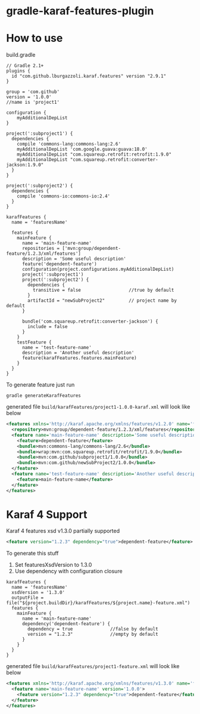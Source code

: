 gradle-karaf-features-plugin
============================

How to use
============================
build.gradle
```
// Gradle 2.1+
plugins {
  id "com.github.lburgazzoli.karaf.features" version "2.9.1"
}

group = 'com.github'
version = '1.0.0'
//name is 'project1'

configuration {
    myAdditionalDepList 
}

project(':subproject1') {
  dependencies {
    compile 'commons-lang:commons-lang:2.6'
    myAdditionalDepList 'com.google.guava:guava:18.0'        
    myAdditionalDepList "com.squareup.retrofit:retrofit:1.9.0"
    myAdditionalDepList "com.squareup.retrofit:converter-jackson:1.9.0"
  }
}

project(':subproject2') {
  dependencies {
    compile 'commons-io:commons-io:2.4'
  }
}

karafFeatures {
  name = 'featuresName'
  
  features {
    mainFeature {
      name = 'main-feature-name'
      repositories = ['mvn:group/dependent-feature/1.2.3/xml/features']
      description = 'Some useful description'
      feature('dependent-feature')
      configuration(project.configurations.myAdditionalDepList)
      project(':subproject1')
      project(':subproject2') {
        dependencies {
          transitive = false                  //true by default
        }
        artifactId = "newSubProject2"         // project name by default
      }
      
      bundle('com.squareup.retrofit:converter-jackson') {
        include = false
      }
    }
    testFeature {
      name = 'test-feature-name'
      description = 'Another useful description'
      feature(karafFeatures.features.mainFeature)
    }
  }
}
```
  
To generate feature just run  
```
gradle generateKarafFeatures
```

generated file `build/karafFeatures/project1-1.0.0-karaf.xml` will look like below  
```xml
<features xmlns='http://karaf.apache.org/xmlns/features/v1.2.0' name='featuresName'>
  <repository>mvn:group/dependent-feature/1.2.3/xml/features</repository>
  <feature name='main-feature-name' description='Some useful description' version='1.0.0'>
    <feature>dependent-feature</feature>
    <bundle>mvn:commons-lang/commons-lang/2.6</bundle>
    <bundle>wrap:mvn:com.squareup.retrofit/retrofit/1.9.0</bundle>
    <bundle>mvn:com.github/subproject1/1.0.0</bundle>
    <bundle>mvn:com.github/newSubProject2/1.0.0</bundle>
  </feature>
  <feature name='test-feature-name' description='Another useful description' version='1.0.0'>
    <feature>main-feature-name</feature>
  </feature>
</features>
```

Karaf 4 Support
============================
Karaf 4 features xsd v1.3.0 partially supported  
```xml
<feature version="1.2.3" dependency="true">dependent-feature</feature>
```

To generate this stuff  
1. Set featuresXsdVersion to 1.3.0  
2. Use dependency with configuration closure  
```
karafFeatures {
  name = 'featuresName'
  xsdVersion = '1.3.0'
  outputFile = file("${project.buildDir}/karafFeatures/${project.name}-feature.xml")
  features {
    mainFeature {
      name = 'main-feature-name'
      dependency('dependent-feature') {
        dependency = true              //false by default
        version = "1.2.3"              //empty by default
      }
    }
  }
}
```

generated file `build/karafFeatures/project1-feature.xml` will look like below  
```xml
<features xmlns='http://karaf.apache.org/xmlns/features/v1.3.0' name='featuresName'>
  <feature name='main-feature-name' version='1.0.0'>
    <feature version="1.2.3" dependency="true">dependent-feature</feature>
  </feature>
</features>
```

